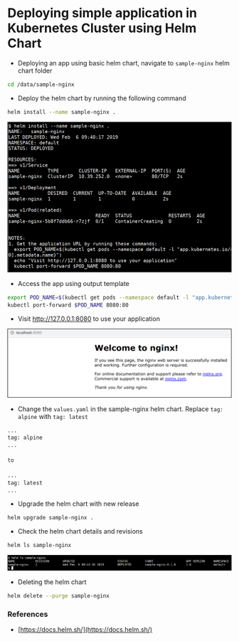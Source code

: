 # Deploying simple application in Kubernetes Cluster using Helm Chart

* Deploying an app using basic helm chart, navigate to `sample-nginx` helm chart folder

```bash
cd /data/sample-nginx
```

* Deploy the helm chart by running the following command

```bash
helm install --name sample-nginx .
```

![](images/helm-deploy.png)

* Access the app using output template

```bash
export POD_NAME=$(kubectl get pods --namespace default -l "app.kubernetes.io/name=sample-nginx,app.kubernetes.io/instance=sample-nginx" -o jsonpath="{.items[0].metadata.name}")
kubectl port-forward $POD_NAME 8080:80
```

* Visit http://127.0.0.1:8080 to use your application

![](images/helm-deploy-access.png)

* Change the `values.yaml` in the sample-nginx helm chart. Replace `tag: alpine` with `tag: latest`

```bash
...
tag: alpine
...

to

...
tag: latest
...
```

* Upgrade the helm chart with new release

```bash
helm upgrade sample-nginx .
```

* Check the helm chart details and revisions

```bash
helm ls sample-nginx
```
![](images/helm-ls.png)

* Deleting the helm chart

```bash
helm delete --purge sample-nginx
```

### References

* [https://docs.helm.sh/](https://docs.helm.sh/)